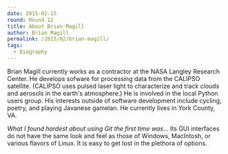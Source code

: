 ```yaml
---
date: 2015-02-15
round: Round 12
title: About Brian Magill
author: Brian Magill
permalink: /2015/02/brian-magill/
tags:
  - Biography
---
```

Brian Magill currently works as a contractor at the NASA Langley Research Center.  He develops sofware for processing data from the CALIPSO satellite.  (CALIPSO uses pulsed laser light to characterize and track clouds and aerosols in the earth's atmosphere.)  He is involved in the local Python users group.  His interests outside of software development include cycling, poetry, and playing Javanese gamelan.  He currently lives in York County, VA.

*What I found hardest about using Git the first time was...*
Its GUI interfaces do not have the same look and feel as those of Windows, MacIntosh, or various flavors of Linux.  It is easy to get lost in the plethora of options.
